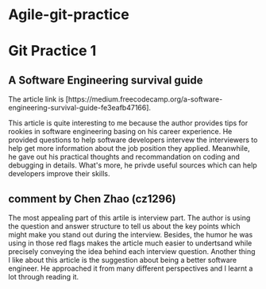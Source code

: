 # Agile-git-practice
<h1>Git Practice 1</h1>
<h2>A Software Engineering survival guide</h2>
The article link is [https://medium.freecodecamp.org/a-software-engineering-survival-guide-fe3eafb47166]<https://medium.freecodecamp.org/a-software-engineering-survival-guide-fe3eafb47166>.
<p>This article is quite interesting to me because the author provides tips for rookies in software engineering basing on his career experience. He provided questions to help software developers intervew the interviewers to help get more information about the job position they applied. Meanwhile, he gave out his practical thoughts and recommandation on coding and debugging in details. What's more, he privde useful sources which can help developers improve their skills.
</p>

## comment by Chen Zhao (cz1296)
<p>
The most appealing part of this artile is interview part. The author is using the question and answer structure to tell us about the key points which might make you stand out during the interview. Besides, the humor he was using in those red flags makes the article much easier to undertsand while precisely conveying the idea behind each interview question. Another thing I like about this article is the suggestion about being a better software engineer. He approached it from many different perspectives and I learnt a lot through reading it.
</p>
